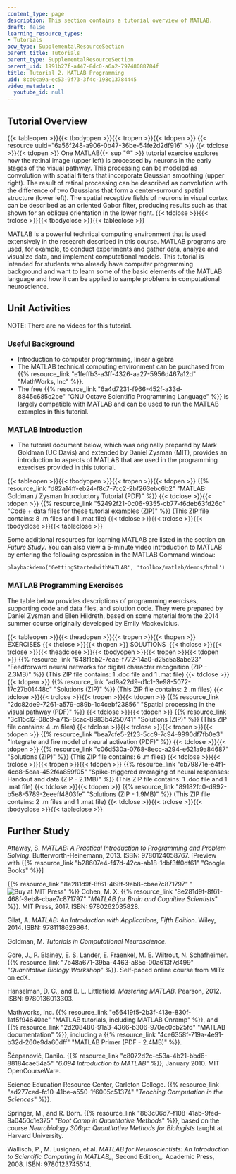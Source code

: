 ```yaml
---
content_type: page
description: This section contains a tutorial overview of MATLAB.
draft: false
learning_resource_types:
- Tutorials
ocw_type: SupplementalResourceSection
parent_title: Tutorials
parent_type: SupplementalResourceSection
parent_uid: 1991b27f-a447-8dc0-a6a2-79748088784f
title: Tutorial 2. MATLAB Programming
uid: 8cd0ca9a-ec53-9f73-3f4c-198c13784445
video_metadata:
  youtube_id: null
---
```

## Tutorial Overview

{{< tableopen >}}{{< tbodyopen >}}{{< tropen >}}{{< tdopen >}}
{{< resource uuid="6a56f248-a906-0b47-36be-54fe2d2df916" >}}
{{< tdclose >}}{{< tdopen >}}
One MATLAB{{< sup "®" >}} tutorial exercise explores how the retinal image (upper left) is processed by neurons in the early stages of the visual pathway. This processing can be modeled as convolution with spatial filters that incorporate Gaussian smoothing (upper right). The result of retinal processing can be described as convolution with the difference of two Gaussians that form a center-surround spatial structure (lower left). The spatial receptive fields of neurons in visual cortex can be described as an oriented Gabor filter, producing results such as that shown for an oblique orientation in the lower right.
{{< tdclose >}}{{< trclose >}}{{< tbodyclose >}}{{< tableclose >}}

MATLAB is a powerful technical computing environment that is used extensively in the research described in this course. MATLAB programs are used, for example, to conduct experiments and gather data, analyze and visualize data, and implement computational models. This tutorial is intended for students who already have computer programming background and want to learn some of the basic elements of the MATLAB language and how it can be applied to sample problems in computational neuroscience.

## Unit Activities

NOTE: There are no videos for this tutorial.

### Useful Background

- Introduction to computer programming, linear algebra
- The MATLAB technical computing environment can be purchased from {{% resource_link "e1feffb3-a3ff-4326-aa27-5956d467a12d" "MathWorks, Inc" %}}.
- The free {{% resource_link "6a4d7231-f966-452f-a33d-8845c685c2be" "GNU Octave Scientific Programming Language" %}} is largely compatible with MATLAB and can be used to run the MATLAB examples in this tutorial.

### MATLAB Introduction

- The tutorial document below, which was originally prepared by Mark Goldman (UC Davis) and extended by Daniel Zysman (MIT), provides an introduction to aspects of MATLAB that are used in the programming exercises provided in this tutorial.

{{< tableopen >}}{{< tbodyopen >}}{{< tropen >}}{{< tdopen >}}
{{% resource_link "d82a14ff-eb24-f8c7-7cc2-2bf263ebc6b2" "MATLAB: Goldman / Zysman Introductory Tutorial (PDF)" %}}
{{< tdclose >}}{{< tdopen >}}
{{% resource_link "52492f21-0c06-9355-cb77-f6deb63fd26c" "Code + data files for these tutorial examples (ZIP)" %}} (This ZIP file contains: 8 .m files and 1 .mat file)
{{< tdclose >}}{{< trclose >}}{{< tbodyclose >}}{{< tableclose >}}

Some additional resources for learning MATLAB are listed in the section on *Future Study*. You can also view a 5-minute video introduction to MATLAB by entering the following expression in the MATLAB Command window:

`playbackdemo('GettingStartedwithMATLAB', 'toolbox/matlab/demos/html')`

### MATLAB Programming Exercises

The table below provides descriptions of programming exercises, supporting code and data files, and solution code. They were prepared by Daniel Zysman and Ellen Hildreth, based on some material from the 2014 summer course originally developed by Emily Mackevicius.

{{< tableopen >}}{{< theadopen >}}{{< tropen >}}{{< thopen >}}
EXERCISES
{{< thclose >}}{{< thopen >}}
SOLUTIONS 
{{< thclose >}}{{< trclose >}}{{< theadclose >}}{{< tbodyopen >}}{{< tropen >}}{{< tdopen >}}
{{% resource_link "648f1cb2-7eae-f772-14a0-d25c5a8abe23" "Feedforward neural networks for digital character recognition (ZIP - 2.3MB)" %}} (This ZIP file contains: 1 .doc file and 1 .mat file)
{{< tdclose >}}{{< tdopen >}}
{{% resource_link "ad9a22d9-d1c1-3e98-5072-17c27b01448c" "Solutions (ZIP)" %}} (This ZIP file contains: 2 .m files)
{{< tdclose >}}{{< trclose >}}{{< tropen >}}{{< tdopen >}}
{{% resource_link "2dc82de9-7261-a579-c89b-1c4cebf23856" "Spatial processing in the visual pathway (PDF)" %}}
{{< tdclose >}}{{< tdopen >}}
{{% resource_link "3c115c12-08c9-a715-8cac-8983b4250741" "Solutions (ZIP)" %}} (This ZIP file contains: 4 .m files)
{{< tdclose >}}{{< trclose >}}{{< tropen >}}{{< tdopen >}}
{{% resource_link "bea7cfe5-2f23-5cc9-7c94-9990df7fb0e3" "Integrate and fire model of neural activation (PDF)" %}}
{{< tdclose >}}{{< tdopen >}}
{{% resource_link "c06d530a-0768-8ecc-a294-e621a9a84687" "Solutions (ZIP)" %}} (This ZIP file contains: 6 .m files)
{{< tdclose >}}{{< trclose >}}{{< tropen >}}{{< tdopen >}}
{{% resource_link "cb79871e-e4f1-4cd8-5caa-452f4a859f05" "Spike-triggered averaging of neural responses: Handout and data (ZIP - 2.1MB)" %}} (This ZIP file contains: 1 .doc file and 1 .mat file)
{{< tdclose >}}{{< tdopen >}}
{{% resource_link "89182fc0-d992-b5e8-5789-2eeeff4803fe" "Solutions (ZIP - 1.9MB)" %}} (This ZIP file contains: 2 .m files and 1 .mat file)
{{< tdclose >}}{{< trclose >}}{{< tbodyclose >}}{{< tableclose >}}

## Further Study

Attaway, S. *MATLAB: A Practical Introduction to Programming and Problem Solving*. Butterworth-Heinemann, 2013. ISBN: 9780124058767. \[Preview with {{% resource_link "b28607e4-f47d-42ca-ab18-1dbf3ff0df61" "Google Books" %}}\]

{{% resource_link "8e281d9f-8f61-468f-9eb8-cbae7c871797" "![Buy at MIT Press](/images/mp_logo.gif)" %}} Cohen, M. X. {{% resource_link "8e281d9f-8f61-468f-9eb8-cbae7c871797" "*MATLAB for Brain and Cognitive Scientists*" %}}. MIT Press, 2017. ISBN: 9780262035828.

Gilat, A. *MATLAB: An Introduction with Applications, Fifth Edition*. Wiley, 2014. ISBN: 9781118629864.

Goldman, M. *Tutorials in Computational Neuroscience*.

Gore, J., P. Blainey, E. S. Lander, E. Fraenkel, M. E. Wiltrout, N. Schafheimer. {{% resource_link "7b48a671-39ba-4463-a85c-00a613f7d499" "*Quantitative Biology Workshop*" %}}. Self-paced online course from MITx on edX.

Hanselman, D. C., and B. L. Littlefield. *Mastering MATLAB*. Pearson, 2012. ISBN: 9780136013303.

Mathworks, Inc. {{% resource_link "e56419f5-2b3f-413e-830f-1af5f94640ae" "MATLAB tutorials, including MATLAB Onramp" %}}, and {{% resource_link "2d208480-91a3-4366-b306-970ec0cb25fd" "MATLAB documentation" %}}, including a {{% resource_link "4ce6358f-719a-4e91-b32d-260e9da60dff" "MATLAB Primer (PDF - 2.4MB)" %}}.

Šćepanović, Danilo. {{% resource_link "c8072d2c-c53a-4b21-bbd6-88184cae54a5" "*6.094 Introduction to MATLAB*" %}}, January 2010. MIT OpenCourseWare.

Science Education Resource Center, Carleton College. {{% resource_link "ad277ced-fc10-41be-a550-1f6005c51374" "*Teaching Computation in the Sciences*" %}}.

Springer, M., and R. Born. {{% resource_link "863c06d7-f108-41ab-9fed-8a0450c1e375" "*Boot Camp in Quantitative Methods*" %}}, based on the course *Neurobiology 306qc: Quantitative Methods for Biologists* taught at Harvard University.

Wallisch, P., M. Lusignan, et al. *MATLAB for Neuroscientists: An Introduction to Scientific Computing in MATLAB\_*, Second Edition\_. Academic Press, 2008. ISBN: 9780123745514.